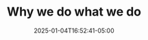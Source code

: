 ---
title: 'Why we do what we do'
meta_description:
date: 2025-01-04T16:52:41-05:00
type: why-we-do-what-we-do
---